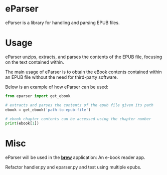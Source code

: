 # eParser

eParser is a library for handling and parsing EPUB files.


# Usage
eParser unzips, extracts, and parses the contents of the EPUB file, focusing on the text contained within.

The main usage of eParser is to obtain the eBook contents contained within an EPUB file without the need for third-party software.

Below is an example of how eParser can be used:

```py
from eparser import get_ebook

# extracts and parses the contents of the epub file given its path
ebook = get_ebook('path-to-epub-file')

# ebook chapter contents can be accessed using the chapter number
print(ebook[1])
```


# Misc
eParser will be used in the [**brew**](https://github.com/nuryase/brew) application: An e-book reader app.

Refactor handler.py and eparser.py and test using multiple epubs.
